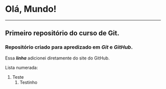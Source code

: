 # Olá, Mundo!
---
## Primeiro repositório do curso de Git.

### **Repositório criado para apredizado em *Git* e *GitHub*.**

Essa __*linha*__ adicionei diretamente do site do GitHub.

Lista numerada: 
1. Teste
   1. Testinho

